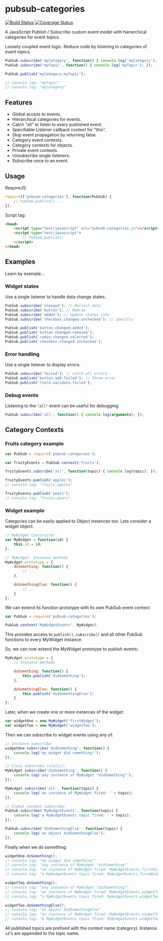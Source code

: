 pubsub-categories
================
[![Build Status](https://travis-ci.org/jamespamplin/pubsub-categories.png)](https://travis-ci.org/jamespamplin/pubsub-categories)
[![Coverage Status](https://coveralls.io/repos/jamespamplin/pubsub-categories/badge.png?branch=master)](https://coveralls.io/r/jamespamplin/pubsub-categories?branch=master)

A JavaScript Publish / Subscribe custom event model with hierarchical categories for event topics.

Loosely coupled event logic. Reduce code by listening to categories of event topics.

```javascript
PubSub.subscribe('myCategory', function() { console.log('myCategory'); });
PubSub.subscribe('myTopic', function() { console.log('myTopic'); });

PubSub.publish('myCategory.myTopic');

// console.log: "myTopic"
// console.log: "myCategory"
```

Features
--------
- Global access to events.
- Hierarchical categories for events.
- Catch "all" to listen to every published event.
- Specifiable Listener callback context for "this".
- Stop event propagation by returning false.
- Category event contexts.
- Category contexts for objects.
- Private event contexts.
- Unsubscribe single listeners.
- Subscribe once to an event.



Usage
-----
RequireJS:

```javascript
require(['pubsub-categories'], function(PubSub) {
	// PubSub.publish() ...
});
```

Script tag:
```html
<head>
	<script type="text/javascript" src="pubsub-categories.js"></script>
	<script type="text/javascript">
		// PubSub.publish()
	</script>
</head>
```



Examples
--------
Learn by example...

### Widget states
Use a single listener to handle data change states.

```javascript
PubSub.subscribe('changed'); // Persist data
PubSub.subscribe('button'); // Redraw
PubSub.subscribe('added'); // Update status info
PubSub.subscribe('checkbox.changed.unchecked'); // Specific

PubSub.publish('button.changed.added');
PubSub.publish('button.changed.removed');
PubSub.publish('radio.changed.selected');
PubSub.publish('checkbox.changed.unchecked');
```

### Error handling
Use a single listener to display errors.

```javascript
PubSub.subscribe('failed'); // catch all errors
PubSub.publish('button.add.failed'); // throw error
PubSub.publish('field.validate.failed');
```

### Debug events
Listening to the `"all"` event can be useful for debugging:
```javascript
PubSub.subscribe('all', function() { console.log(arguments); });
```

Category Contexts
-----------------

### Fruits category example
```javascript
var PubSub = require('pubsub-categories');

var fruityEvents = PubSub.context('fruits');

fruityEvents.subcribe('all', function(topic) { console.log(topic); });

fruityEvents.publish('apples');
// console.log: "fruits.apples"

fruityEvents.publish('pears');
// console.log: "fruits.pears"
```

### Widget example
Categories can be easily applied to Object instances too.
Lets consider a widget object:

```javascript
// MyWidget Constructor
var MyWidget = function(id) {
	this.id = id;
};

// MyWidget: Instance methods
MyWidget.prototype = {
	doSomething: function() {
		// ...
	},

	doSomethingElse: function() {
		// ...
	}
};
```

We can extend its function prototype with its own PubSub event context:

```javascript
var PubSub = require('pubsub-categories');

PubSub.context('MyWidgetEvents', MyWidget);
```

This provides access to `publish()`, `subscribe()` and all other PubSub functions to every MyWidget instance.

So, we can now extend the MyWidget prototype to publish events:

```javascript
MyWidget.prototype = {
	// Instance methods

	doSomething: function() {
		this.publish('didSomething');
	},

	doSomethingElse: function() {
		this.publish('didSomethingElse');
	}
};
```

Later, when we create one or more instances of the widget:

```javascript
var widgetOne = new MyWidget('firstWidget');
var widgetTwo = new MyWidget('widgetTwo');
````

Then we can subscribe to widget events using any of:

```javascript
// Instance subscribe:
widgetOne.subscribe('didSomething', function() {
	console.log('my widget did something!');
});

// Class subscribe (static):
MyWidget.subscribe('didSomething', function() {
	console.log('any instance of MyWidget "didSomething"');
});

MyWidget.subscribe('all', function(topic) {
	console.log('an instance of MyWidget fired: ' + topic);
});

// Global context subscribe:
PubSub.subscribe('MyWidgetEvents', function(topic) {
	console.log('a MyWidgetEvents topic fired: ' + topic);
});

PubSub.subscribe('didSomethingElse', function(topic) {
	console.log('an object didSomethingElse');
});
```

Finally when we do something:
```javascript
widgetOne.doSomething();
// console.log: "my widget did something!"
// console.log: "any instance of MyWidget "didSomething""
// console.log: "an instance of MyWidget fired: MyWidgetEvents.firstWidget.didSomething"
// console.log: "a MyWidgetEvents topic fired: MyWidgetEvents.firstWidget.didSomething"

widgetTwo.doSomething();
// console.log: "any instance of MyWidget "didSomething""
// console.log: "an instance of MyWidget fired: MyWidgetEvents.widgetTwo.didSomething"
// console.log: "a MyWidgetEvents topic fired: MyWidgetEvents.widgetTwo.didSomething"

widgetTwo.doSomethingElse();
// console.log: "an object didSomethingElse"
// console.log: "an instance of MyWidget fired: MyWidgetEvents.widgetTwo.didSomethingElse"
// console.log: "a MyWidgetEvents topic fired: MyWidgetEvents.widgetTwo.didSomethingElse"
```
All published topics are prefixed with the context name (category).
Instance `id`'s are appended to the topic name.

